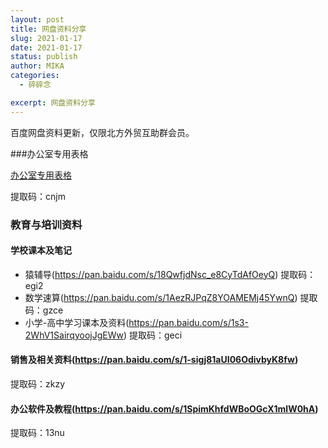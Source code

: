```yaml
---
layout: post
title: 网盘资料分享
slug: 2021-01-17
date: 2021-01-17
status: publish
author: MIKA
categories: 
  - 碎碎念

excerpt: 网盘资料分享
---
```


百度网盘资料更新，仅限北方外贸互助群会员。

###办公室专用表格



[办公室专用表格](https://pan.baidu.com/s/1oJ73nZDRvrotcugSFPys5Q)

提取码：cnjm 

### 教育与培训资料

#### 学校课本及笔记
- 猿辅导(https://pan.baidu.com/s/18QwfjdNsc_e8CyTdAfOeyQ)
提取码：egi2 
- 数学速算(https://pan.baidu.com/s/1AezRJPqZ8YOAMEMj45YwnQ)
提取码：gzce 
- 小学-高中学习课本及资料(https://pan.baidu.com/s/1s3-2WhV1SairqyoojJgEWw)
提取码：geci 

#### 销售及相关资料(https://pan.baidu.com/s/1-sigj81aUI06OdivbyK8fw)
提取码：zkzy 

#### 办公软件及教程(https://pan.baidu.com/s/1SpimKhfdWBoOGcX1mlW0hA)
提取码：13nu 

